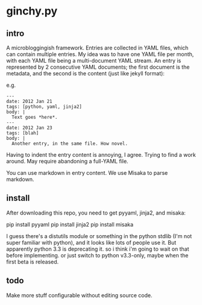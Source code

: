 ginchy.py
=======
intro
-----
A microbloggingish framework. Entries are collected in YAML files, which can contain multiple entries. My idea was to have one YAML file per month, with each YAML file being a multi-document YAML stream. An entry is represented by 2 consecutive YAML documents; the first document is the metadata, and the second is the content (just like jekyll format):

e.g.

    ---
    date: 2012 Jan 21
    tags: [python, yaml, jinja2]
    body: |
      Text goes *here*.
    ---
    date: 2012 Jan 23
    tags: [blah]
    body: |
      Another entry, in the same file. How novel.

Having to indent the entry content is annoying, I agree. Trying to find a work around. May require abandoning a full-YAML file.

You can use markdown in entry content. We use Misaka to parse markdown.


install
-------
After downloading this repo, you need to get pyyaml, jinja2, and misaka:

pip install pyyaml
pip install jinja2
pip install misaka

I guess there's a distutils module or something in the python stdlib (I'm not super familiar with python), and it looks like lots of people use it. But apparently python 3.3 is deprecating it. so i think i'm going to wait on that before implementing. or just switch to python v3.3-only, maybe when the first beta is released.


todo
------
Make more stuff configurable without editing source code.
